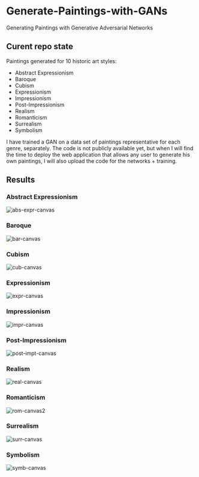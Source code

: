 # Generate-Paintings-with-GANs
Generating Paintings with Generative Adversarial Networks

## Curent repo state
Paintings generated for 10 historic art styles:
- Abstract Expressionism
- Baroque
- Cubism
- Expressionism
- Impressionism
- Post-Impressionism
- Realism
- Romanticism
- Surrealism
- Symbolism

I have trained a GAN on a data set of paintings representative for each genre, separately.
The code is not publicly available yet, but when I will find the time to deploy the web application that allows any user to generate his own paintings, I will also upload the code for the networks + training.

## Results

### Abstract Expressionism

![abs-expr-canvas](https://user-images.githubusercontent.com/48453930/126694796-5cc58a38-cb89-4043-88f6-2f1c35b25f64.png)

### Baroque

![bar-canvas](https://user-images.githubusercontent.com/48453930/126694929-9bbefa12-2eb1-4430-83d7-e1fb48aac1ae.png)

### Cubism

![cub-canvas](https://user-images.githubusercontent.com/48453930/126695043-6854081a-ab79-4230-a5e9-e98e4afe617d.png)

### Expressionism

![expr-canvas](https://user-images.githubusercontent.com/48453930/126695147-fae4cb0a-f17e-425a-bcc4-a3643eaecabd.png)

### Impressionism

![impr-canvas](https://user-images.githubusercontent.com/48453930/126695186-c4f2b07f-768f-4535-9fbb-453f32ca7e49.png)


### Post-Impressionism

![post-impt-canvas](https://user-images.githubusercontent.com/48453930/126695228-0599c51d-80fa-41de-808a-b88a1deac905.png)

### Realism

![real-canvas](https://user-images.githubusercontent.com/48453930/126695267-302ce1b9-1e70-4cc8-a43b-f8b8073cbb6a.png)

### Romanticism

![rom-canvas2](https://user-images.githubusercontent.com/48453930/126695343-1a0f1900-0e2b-43bc-a754-653975501d86.png)

### Surrealism

![surr-canvas](https://user-images.githubusercontent.com/48453930/126695401-71fa5704-1951-4f3a-99d4-e0bfa1f6d040.png)

### Symbolism

![symb-canvas](https://user-images.githubusercontent.com/48453930/126695422-9aa018b4-60c9-49e0-9188-55792a0163a0.png)
